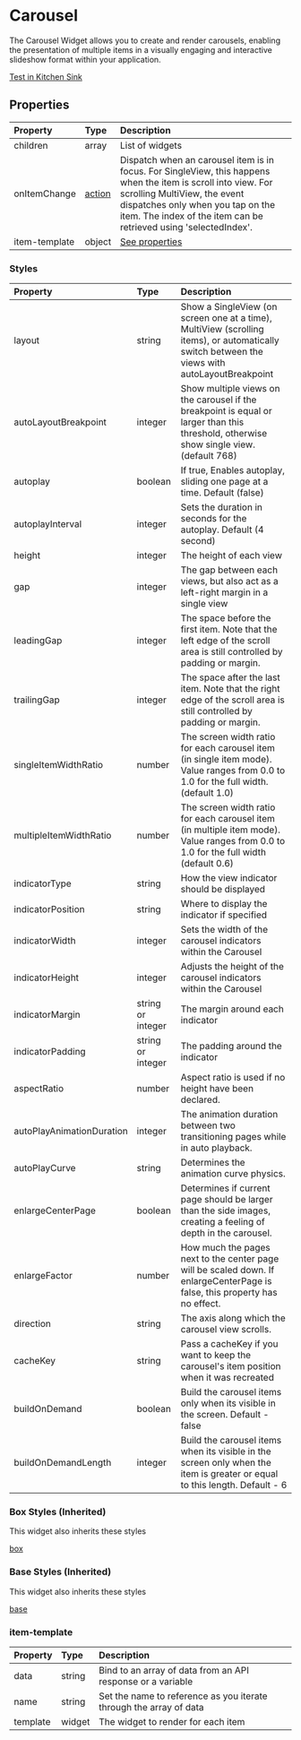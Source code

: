 # Carousel

The Carousel Widget allows you to create and render carousels, enabling the presentation of multiple items in a visually engaging and interactive slideshow format within your application.

[Test in Kitchen Sink](https://studio.ensembleui.com/app/e24402cb-75e2-404c-866c-29e6c3dd7992/screen/2e1d88b1-f281-4c2c-9bb1-bd18016d2b8c)

## Properties

| Property      | Type   | Description                                                                                                                                                                                                                                            |
| :------------ | :----- | :----------------------------------------------------------------------------------------------------------------------------------------------------------------------------------------------------------------------------------------------------- |
| children      | array  | List of widgets                                                                                                                                                                                                                                        |
| onItemChange  | [action](/actions/directory.md) | Dispatch when an carousel item is in focus. For SingleView, this happens when the item is scroll into view. For scrolling MultiView, the event dispatches only when you tap on the item. The index of the item can be retrieved using 'selectedIndex'. |                                                                                                                                                                                                                              |
| item-template | object | [See properties](#item-template)                                                                                                                                                                                                                       |

### Styles

| Property               | Type              | Description                                                                                                                                                                                                                                                                                                                |
| :--------------------- | :---------------- | :------------------------------------------------------------------------------------------------------------------------------------------------------------------------------------------------------------------------------------------------------------------------------------------------------------------------- |
| layout                 | string            | Show a SingleView (on screen one at a time), MultiView (scrolling items), or automatically switch between the views with autoLayoutBreakpoint                                                                                                                                                                              |
| autoLayoutBreakpoint   | integer           | Show multiple views on the carousel if the breakpoint is equal or larger than this threshold, otherwise show single view. (default 768)                                                                                                                                                                                    |
| autoplay               | boolean           | If true, Enables autoplay, sliding one page at a time. Default (false)                                                                                                                                                                                                                                                     |
| autoplayInterval       | integer           | Sets the duration in seconds for the autoplay. Default (4 second)                                                                                                                                                                                                                                                          |
| height                 | integer           | The height of each view                                                                                                                                                                                                                                                                                                    |
| gap                    | integer           | The gap between each views, but also act as a left-right margin in a single view                                                                                                                                                                                                                                           |
| leadingGap             | integer           | The space before the first item. Note that the left edge of the scroll area is still controlled by padding or margin.                                                                                                                                                                                                      |
| trailingGap            | integer           | The space after the last item. Note that the right edge of the scroll area is still controlled by padding or margin.                                                                                                                                                                                                       |
| singleItemWidthRatio   | number            | The screen width ratio for each carousel item (in single item mode). Value ranges from 0.0 to 1.0 for the full width. (default 1.0)                                                                                                                                                                                        |
| multipleItemWidthRatio | number            | The screen width ratio for each carousel item (in multiple item mode). Value ranges from 0.0 to 1.0 for the full width (default 0.6)                                                                                                                                                                                       |
| indicatorType          | string            | How the view indicator should be displayed                                                                                                                                                                                                                                                                                 |
| indicatorPosition      | string            | Where to display the indicator if specified                                                                                                                                                                                                                                                                                |
| indicatorWidth         | integer           | Sets the width of the carousel indicators within the Carousel                                                                                                                                                                                                                                                              |
| indicatorHeight        | integer           | Adjusts the height of the carousel indicators within the Carousel                                                                                                                                                                                                                                                          |
| indicatorMargin        | string or integer | The margin around each indicator                                                                                                                                                                                                                                                                                           |
| indicatorPadding        | string or integer | The padding around the indicator                                                                                                                                                                                                                                                                                           |
| aspectRatio        | number | Aspect ratio is used if no height have been declared.                                                                                                                                                                                                                                                                                     |
| autoPlayAnimationDuration        | integer | The animation duration between two transitioning pages while in auto playback.                                                                                                                                                                                                                                                                                  |
| autoPlayCurve        | string | Determines the animation curve physics.                                                                                                                                                                                                                                                                                     |
| enlargeCenterPage        | boolean | Determines if current page should be larger than the side images, creating a feeling of depth in the carousel.                                                                                                                                                                                                                                                                                     |
| enlargeFactor        | number | How much the pages next to the center page will be scaled down. If enlargeCenterPage is false, this property has no effect.                                                                                                                                                                                                                                                                                     |
| direction        | string | The axis along which the carousel view scrolls.                                                                                                                                                                                                                                                                                     |
| cacheKey        | string | Pass a cacheKey if you want to keep the carousel's item position when it was recreated                                                                                                                                                                                                                                                                                     |
| buildOnDemand        | boolean | Build the carousel items only when its visible in the screen. Default - false                                                                                                                                                                                                                                                                                     |
| buildOnDemandLength        | integer | Build the carousel items when its visible in the screen only when the item is greater or equal to this length. Default - 6                                                                                                                                                                                                                                                                                     |


### Box Styles (Inherited)
This widget also inherits these styles

[box](_snippets/box-styles.md ':include')

### Base Styles (Inherited)
This widget also inherits these styles

[base](_snippets/base-styles.md ':include')

### item-template

| Property | Type   | Description                                                        |
| :------- | :----- | :----------------------------------------------------------------- |
| data     | string | Bind to an array of data from an API response or a variable        |
| name     | string | Set the name to reference as you iterate through the array of data |
| template | widget | The widget to render for each item                                 |
